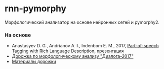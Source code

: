 # rnn-pymorphy
Морфологический анализатор на основе нейронных сетей и pymorphy2.

### На основе ###
* Anastasyev D. G., Andrianov A. I., Indenbom E. M., 2017, [Part-of-speech Tagging with Rich Language Description](http://www.dialog-21.ru/media/3895/anastasyevdgetal.pdf), [презентация](http://www.dialog-21.ru/media/4102/anastasyev.pdf)
* [Дорожка по морфологическому анализу "Диалога-2017"](http://www.dialog-21.ru/evaluation/2017/morphology/)
* [Материалы дорожки](https://github.com/dialogue-evaluation/morphoRuEval-2017)

